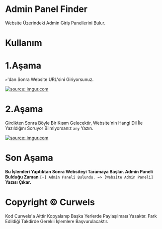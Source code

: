 # Admin Panel Finder
Website Üzerindeki Admin Giriş Panellerini Bulur.

# Kullanım

# 1.Aşama
```>```'dan Sonra Website URL'sini Giriyorsunuz.

<a href="https://imgur.com/KYXLRi7"><img src="https://i.imgur.com/KYXLRi7.png" title="source: imgur.com" /></a>

# 2.Aşama
Girdikten Sonra Böyle Bir Kısım Gelecektir, Website'nin Hangi Dil İle Yazıldığını Soruyor Bilmiyorsanız ```any``` Yazın.

<a href="https://imgur.com/XCVqYO4"><img src="https://i.imgur.com/XCVqYO4.png" title="source: imgur.com" /></a>

# Son Aşama
**Bu İşlemleri Yaptıktan Sonra Websiteyi Taramaya Başlar. Admin Paneli Bulduğu Zaman** ```[+] Admin Paneli Bulundu. => [Website Admin Paneli]``` **Yazısı Çıkar.**

# Copyright © Curwels
Kod Curwels'a Aittir Kopyalanıp Başka Yerlerde Paylaşılması Yasaktır. Fark Edildiği Takdirde Gerekli İşlemlere Başvurulacaktır.
